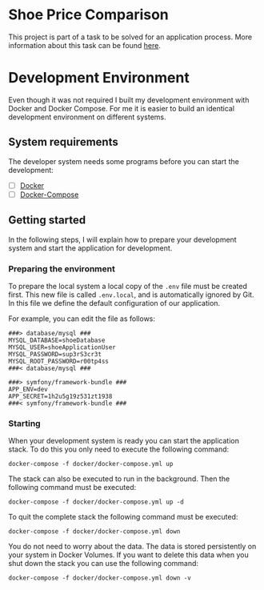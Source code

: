 # Shoe Price Comparison
This project is part of a task to be solved for an application process. More information about this task can be found 
[here](./docs/task.md).

# Development Environment
Even though it was not required I built my development environment with Docker and Docker Compose. For me it is easier 
to build an identical development environment on different systems.

## System requirements
The developer system needs some programs before you can start the development:
 - [ ] [Docker](https://docs.docker.com/get-docker/)
 - [ ] [Docker-Compose](https://docs.docker.com/compose/)

## Getting started
In the following steps, I will explain how to prepare your development system and start the application for development.

### Preparing the environment
To prepare the local system a local copy of the `.env` file must be created first. This new file is called `.env.local`, 
and is automatically ignored by Git. In this file we define the default configuration of our application.

For example, you can edit the file as follows:
```dotenv
###> database/mysql ###
MYSQL_DATABASE=shoeDatabase
MYSQL_USER=shoeApplicationUser
MYSQL_PASSWORD=sup3rS3cr3t
MYSQL_ROOT_PASSWORD=r00tp4ss
###< database/mysql ###

###> symfony/framework-bundle ###
APP_ENV=dev
APP_SECRET=1h2u5g19z531zt1938
###< symfony/framework-bundle ###
```

### Starting
When your development system is ready you can start the application stack. To do this you only need to execute the 
following command: 
```shell script
docker-compose -f docker/docker-compose.yml up
```

The stack can also be executed to run in the background. Then the following command must be executed:
```shell script
docker-compose -f docker/docker-compose.yml up -d
```

To quit the complete stack the following command must be executed:
```shell script
docker-compose -f docker/docker-compose.yml down
```

You do not need to worry about the data. The data is stored persistently on your system in Docker Volumes. If you want 
to delete this data when you shut down the stack you can use the following command:
```shell script
docker-compose -f docker/docker-compose.yml down -v
```
